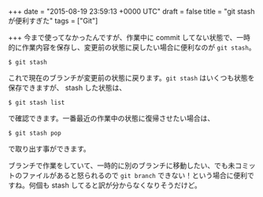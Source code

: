 
+++
date = "2015-08-19 23:59:13 +0000 UTC"
draft = false
title = "git stash が便利すぎた"
tags = ["Git"]

+++
今まで使ってなかったんですが、作業中に commit してない状態で、一時的に作業内容を保存し、変更前の状態に戻したい場合に便利なのが <code>git stash</code>。

```
$ git stash
```


これで現在のブランチが変更前の状態に戻ります。<code>git stash</code> はいくつも状態を保存できますが、 stash した状態は、

```
$ git stash list
```


で確認できます。一番最近の作業中の状態に復帰させたい場合は、

```
$ git stash pop
```


で取り出す事ができます。

ブランチで作業をしていて、一時的に別のブランチに移動したい、でも未コミットのファイルがあると怒られるので <code>git branch</code> できない！という場合に便利ですね。何個も stash してると訳が分からなくなりそうだけど。



